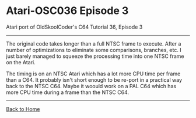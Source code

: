 # Atari-OSC036 Episode 3
Atari port of OldSkoolCoder's C64 Tutorial 36, Episode 3

---

The original code takes longer than a full NTSC frame to execute.  After a number of optimizations to eliminate some comparisons, branches, etc. I just barely managed to squeeze the processing time into one NTSC frame on the Atari.

The timing is on an NTSC Atari which has a lot more CPU time per frame than a C64.  It probably isn't short enough to be re-port in a practical way back to the NTSC C64.  Maybe it woould work on a PAL C64 which has more CPU time during a frame than the NTSC C64.

---

[Back to Home](https://github.com/kenjennings/Atari-OSC036/blob/master/README.md "Home") 
